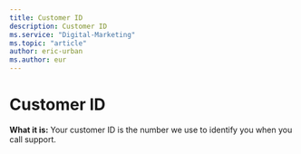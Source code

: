 ```yaml
---
title: Customer ID
description: Customer ID
ms.service: "Digital-Marketing"
ms.topic: "article"
author: eric-urban
ms.author: eur
---
```


# Customer ID

**What it is:**  Your customer ID is the number we use to identify you when you call support.


